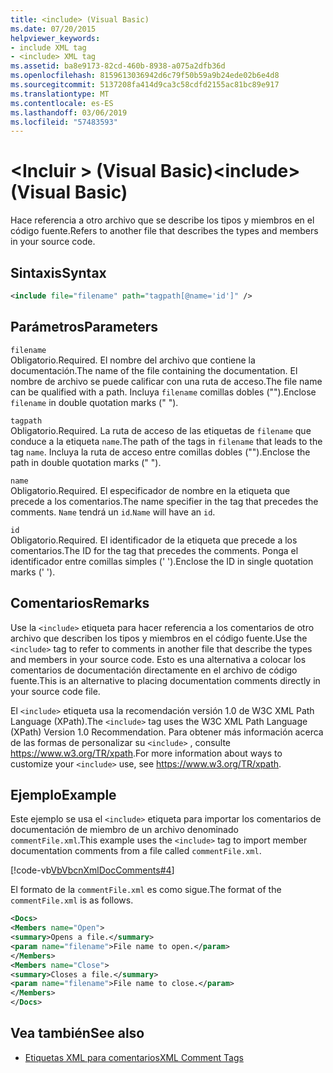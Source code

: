 ```yaml
---
title: <include> (Visual Basic)
ms.date: 07/20/2015
helpviewer_keywords:
- include XML tag
- <include> XML tag
ms.assetid: ba8e9173-82cd-460b-8938-a075a2dfb36d
ms.openlocfilehash: 8159613036942d6c79f50b59a9b24ede02b6e4d8
ms.sourcegitcommit: 5137208fa414d9ca3c58cdfd2155ac81bc89e917
ms.translationtype: MT
ms.contentlocale: es-ES
ms.lasthandoff: 03/06/2019
ms.locfileid: "57483593"
---
```

# <a name="include-visual-basic"></a><span data-ttu-id="ba6d9-102">\<Incluir > (Visual Basic)</span><span class="sxs-lookup"><span data-stu-id="ba6d9-102">\<include> (Visual Basic)</span></span>
<span data-ttu-id="ba6d9-103">Hace referencia a otro archivo que se describe los tipos y miembros en el código fuente.</span><span class="sxs-lookup"><span data-stu-id="ba6d9-103">Refers to another file that describes the types and members in your source code.</span></span>  
  
## <a name="syntax"></a><span data-ttu-id="ba6d9-104">Sintaxis</span><span class="sxs-lookup"><span data-stu-id="ba6d9-104">Syntax</span></span>  
  
```xml  
<include file="filename" path="tagpath[@name='id']" />  
```  
  
## <a name="parameters"></a><span data-ttu-id="ba6d9-105">Parámetros</span><span class="sxs-lookup"><span data-stu-id="ba6d9-105">Parameters</span></span>  
 `filename`  
 <span data-ttu-id="ba6d9-106">Obligatorio.</span><span class="sxs-lookup"><span data-stu-id="ba6d9-106">Required.</span></span> <span data-ttu-id="ba6d9-107">El nombre del archivo que contiene la documentación.</span><span class="sxs-lookup"><span data-stu-id="ba6d9-107">The name of the file containing the documentation.</span></span> <span data-ttu-id="ba6d9-108">El nombre de archivo se puede calificar con una ruta de acceso.</span><span class="sxs-lookup"><span data-stu-id="ba6d9-108">The file name can be qualified with a path.</span></span> <span data-ttu-id="ba6d9-109">Incluya `filename` comillas dobles ("").</span><span class="sxs-lookup"><span data-stu-id="ba6d9-109">Enclose `filename` in double quotation marks (" ").</span></span>  
  
 `tagpath`  
 <span data-ttu-id="ba6d9-110">Obligatorio.</span><span class="sxs-lookup"><span data-stu-id="ba6d9-110">Required.</span></span> <span data-ttu-id="ba6d9-111">La ruta de acceso de las etiquetas de `filename` que conduce a la etiqueta `name`.</span><span class="sxs-lookup"><span data-stu-id="ba6d9-111">The path of the tags in `filename` that leads to the tag `name`.</span></span> <span data-ttu-id="ba6d9-112">Incluya la ruta de acceso entre comillas dobles ("").</span><span class="sxs-lookup"><span data-stu-id="ba6d9-112">Enclose the path in double quotation marks (" ").</span></span>  
  
 `name`  
 <span data-ttu-id="ba6d9-113">Obligatorio.</span><span class="sxs-lookup"><span data-stu-id="ba6d9-113">Required.</span></span> <span data-ttu-id="ba6d9-114">El especificador de nombre en la etiqueta que precede a los comentarios.</span><span class="sxs-lookup"><span data-stu-id="ba6d9-114">The name specifier in the tag that precedes the comments.</span></span> <span data-ttu-id="ba6d9-115">`Name` tendrá un `id`.</span><span class="sxs-lookup"><span data-stu-id="ba6d9-115">`Name` will have an `id`.</span></span>  
  
 `id`  
 <span data-ttu-id="ba6d9-116">Obligatorio.</span><span class="sxs-lookup"><span data-stu-id="ba6d9-116">Required.</span></span> <span data-ttu-id="ba6d9-117">El identificador de la etiqueta que precede a los comentarios.</span><span class="sxs-lookup"><span data-stu-id="ba6d9-117">The ID for the tag that precedes the comments.</span></span> <span data-ttu-id="ba6d9-118">Ponga el identificador entre comillas simples (' ').</span><span class="sxs-lookup"><span data-stu-id="ba6d9-118">Enclose the ID in single quotation marks (' ').</span></span>  
  
## <a name="remarks"></a><span data-ttu-id="ba6d9-119">Comentarios</span><span class="sxs-lookup"><span data-stu-id="ba6d9-119">Remarks</span></span>  
 <span data-ttu-id="ba6d9-120">Use la `<include>` etiqueta para hacer referencia a los comentarios de otro archivo que describen los tipos y miembros en el código fuente.</span><span class="sxs-lookup"><span data-stu-id="ba6d9-120">Use the `<include>` tag to refer to comments in another file that describe the types and members in your source code.</span></span> <span data-ttu-id="ba6d9-121">Esto es una alternativa a colocar los comentarios de documentación directamente en el archivo de código fuente.</span><span class="sxs-lookup"><span data-stu-id="ba6d9-121">This is an alternative to placing documentation comments directly in your source code file.</span></span>  
  
 <span data-ttu-id="ba6d9-122">El `<include>` etiqueta usa la recomendación versión 1.0 de W3C XML Path Language (XPath).</span><span class="sxs-lookup"><span data-stu-id="ba6d9-122">The `<include>` tag uses the W3C XML Path Language (XPath) Version 1.0 Recommendation.</span></span> <span data-ttu-id="ba6d9-123">Para obtener más información acerca de las formas de personalizar su `<include>` , consulte <https://www.w3.org/TR/xpath>.</span><span class="sxs-lookup"><span data-stu-id="ba6d9-123">For more information about ways to customize your `<include>` use, see <https://www.w3.org/TR/xpath>.</span></span>  
  
## <a name="example"></a><span data-ttu-id="ba6d9-124">Ejemplo</span><span class="sxs-lookup"><span data-stu-id="ba6d9-124">Example</span></span>  
 <span data-ttu-id="ba6d9-125">Este ejemplo se usa el `<include>` etiqueta para importar los comentarios de documentación de miembro de un archivo denominado `commentFile.xml`.</span><span class="sxs-lookup"><span data-stu-id="ba6d9-125">This example uses the `<include>` tag to import member documentation comments from a file called `commentFile.xml`.</span></span>  
  
 [!code-vb[VbVbcnXmlDocComments#4](~/samples/snippets/visualbasic/VS_Snippets_VBCSharp/VbVbcnXmlDocComments/VB/Class1.vb#4)]  
  
 <span data-ttu-id="ba6d9-126">El formato de la `commentFile.xml` es como sigue.</span><span class="sxs-lookup"><span data-stu-id="ba6d9-126">The format of the `commentFile.xml` is as follows.</span></span>  
  
```xml  
<Docs>  
<Members name="Open">  
<summary>Opens a file.</summary>  
<param name="filename">File name to open.</param>  
</Members>  
<Members name="Close">  
<summary>Closes a file.</summary>  
<param name="filename">File name to close.</param>  
</Members>  
</Docs>  
```  
  
## <a name="see-also"></a><span data-ttu-id="ba6d9-127">Vea también</span><span class="sxs-lookup"><span data-stu-id="ba6d9-127">See also</span></span>
- [<span data-ttu-id="ba6d9-128">Etiquetas XML para comentarios</span><span class="sxs-lookup"><span data-stu-id="ba6d9-128">XML Comment Tags</span></span>](../../../visual-basic/language-reference/xmldoc/index.md)
